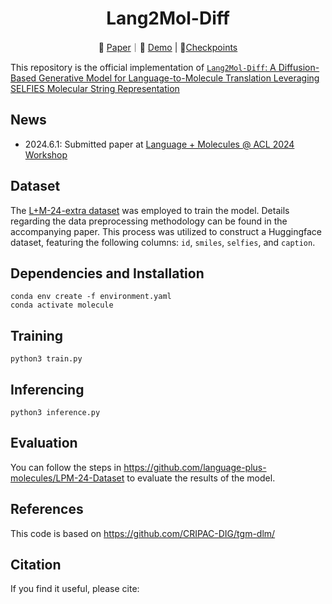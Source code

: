 <h1 align="center">Lang2Mol-Diff</h1>

<!-- ![tgmdlm](pics/tgmdlm.png) -->
<p align="center">
        📝 <a href="">Paper</a>｜🤗 <a href="">Demo</a> | 🚩<a href="">Checkpoints</a>
</p>

This repository is the official implementation of [`Lang2Mol-Diff`: A Diffusion-Based Generative Model for Language-to-Molecule Translation Leveraging SELFIES Molecular String Representation](https://github.com/nhattruongpham/mol-lang-bridge/)

## News
- 2024.6.1: Submitted paper at [Language + Molecules @ ACL 2024 Workshop](https://language-plus-molecules.github.io/)

## Dataset
The [L+M-24-extra dataset](https://huggingface.co/datasets/language-plus-molecules/LPM-24_train-extra) was employed to train the model. Details regarding the data preprocessing methodology can be found in the accompanying paper. This process was utilized to construct a Huggingface dataset, featuring the following columns: `id`, `smiles`, `selfies`, and `caption`.

## Dependencies and Installation
```
conda env create -f environment.yaml
conda activate molecule
```

## Training
```
python3 train.py
```

## Inferencing
```
python3 inference.py
```

## Evaluation
You can follow the steps in https://github.com/language-plus-molecules/LPM-24-Dataset to evaluate the results of the model. 


## References
This code is based on https://github.com/CRIPAC-DIG/tgm-dlm/

## Citation
If you find it useful, please cite:
```
```